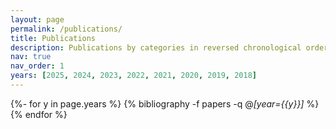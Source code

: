 ```yaml
---
layout: page
permalink: /publications/
title: Publications
description: Publications by categories in reversed chronological order.
nav: true
nav_order: 1
years: [2025, 2024, 2023, 2022, 2021, 2020, 2019, 2018]
---
```

<!-- _pages/publications.md -->
<div class="publications">

{%- for y in page.years %}
  {% bibliography -f papers -q @*[year={{y}}]* %}
{% endfor %}

</div>
